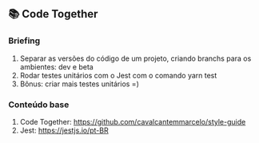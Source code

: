 ## 📚 Code Together

### Briefing
1. Separar as versões do código de um projeto, criando branchs para os
ambientes: dev e beta
2. Rodar testes unitários com o Jest com o comando yarn test
3. Bônus: criar mais testes unitários =)

### Conteúdo base
1. Code Together: https://github.com/cavalcantemmarcelo/style-guide
2. Jest: https://jestjs.io/pt-BR